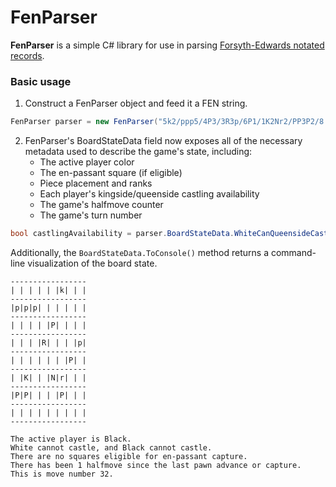 # FenParser
<b>FenParser</b> is a simple C# library for use in parsing [Forsyth-Edwards notated records](https://en.wikipedia.org/wiki/Forsyth%E2%80%93Edwards_Notation).

### Basic usage

1. Construct a FenParser object and feed it a FEN string.

```csharp
FenParser parser = new FenParser("5k2/ppp5/4P3/3R3p/6P1/1K2Nr2/PP3P2/8 b - - 1 32");
```

2. FenParser's BoardStateData field now exposes all of the necessary metadata used to describe the game's state, including:
    * The active player color
    * The en-passant square (if eligible)
    * Piece placement and ranks
    * Each player's kingside/queenside castling availability
    * The game's halfmove counter
    * The game's turn number

```csharp
bool castlingAvailability = parser.BoardStateData.WhiteCanQueensideCastle; // false
```
    
Additionally, the `BoardStateData.ToConsole()` method returns a command-line visualization of the board state. 

    -----------------
    | | | | | |k| | |
    -----------------
    |p|p|p| | | | | |
    -----------------
    | | | | |P| | | |
    -----------------
    | | | |R| | | |p|
    -----------------
    | | | | | | |P| |
    -----------------
    | |K| | |N|r| | |
    -----------------
    |P|P| | | |P| | |
    -----------------
    | | | | | | | | |
    -----------------
    
    The active player is Black.
    White cannot castle, and Black cannot castle.
    There are no squares eligible for en-passant capture.
    There has been 1 halfmove since the last pawn advance or capture.
    This is move number 32.

